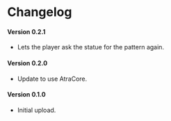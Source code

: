 ﻿Changelog
=============

#### Version 0.2.1
* Lets the player ask the statue for the pattern again.

#### Version 0.2.0
* Update to use AtraCore.

#### Version 0.1.0
* Initial upload.
